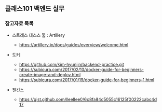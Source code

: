 ## 클래스101 백엔드 실무

### 참고자료 목록

- 스트레스 테스스 툴 : Artillery

  - https://artillery.io/docs/guides/overview/welcome.html

- 도커
  - https://github.com/kim-hyunjin/backend-practice.git
  - https://subicura.com/2017/02/10/docker-guide-for-beginners-create-image-and-deploy.html
  - https://subicura.com/2017/01/19/docker-guide-for-beginners-1.html

- 젠킨스
  - https://gist.github.com/lleellee0/6c8fa84c5055c16125f00222cabc4d17
